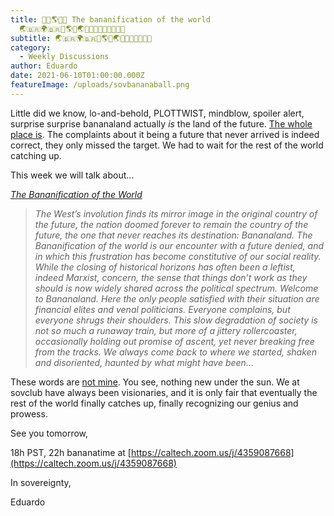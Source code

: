 ```yaml
---
title: 🚩🎉🌎🎊📜 The bananification of the world
  🌏🇧🇷🌍🇧🇷🍌🌎🍌🌏🍌🍌🍌🍌🍌🍌🍌🍌🍌
subtitle: 🌏🇧🇷🌍🇧🇷🍌🌎🍌🌏🍌🍌🍌🍌🍌🍌🍌
category:
  - Weekly Discussions
author: Eduardo
date: 2021-06-10T01:00:00.000Z
featureImage: /uploads/sovbananaball.png
---
```

Little did we know, lo-and-behold, PLOTTWIST, mindblow, spoiler alert, surprise surprise bananaland actually *is* the land of the future. [The whole place is](https://docs.google.com/presentation/d/1jMzChRfMDHmzOsAcbx-xWkCeiiBUT33-ssYqOlmRE0c/edit?usp=sharing). The complaints about it being a future that never arrived is indeed correct, they only missed the target. We had to wait for the rest of the world catching up.



This week we will talk about...

*[The Bananification of the World](https://americanaffairsjournal.org/2021/05/the-brazilianization-of-the-world/)*



> *The West’s involution finds its mirror image in the original coun­try of the future, the nation doomed forever to remain the country of the future, the one that never reaches its destination: Bananaland. The Bananification of the world is our encounter with a future denied, and in which this frustration has become constitutive of our social reality. While the closing of historical horizons has often been a leftist, indeed Marxist, concern, the sense that things don’t work as they should is now widely shared across the political spectrum. Welcome to Bananaland. Here the only people satisfied with their situation are financial elites and venal politicians. Everyone complains, but everyone shrugs their shoulders. This slow degradation of society is not so much a runaway train, but more of a jittery rollercoaster, occasionally holding out promise of ascent, yet never break­ing free from the tracks. We always come back to where we started, shaken and disoriented, haunted by what might have been…*



These words are [not mine](https://americanaffairsjournal.org/author/alex-hochuli/). You see, nothing new under the sun. We at sovclub have always been visionaries, and it is only fair that eventually the rest of the world finally catches up, finally recognizing our genius and prowess.

[](https://americanaffairsjournal.org/2021/05/the-brazilianization-of-the-world/)

See you tomorrow, 



18h PST, 22h bananatime at [https://caltech.zoom.us/j/​4359087668](https://caltech.zoom.us/j/4359087668)



In sovereignty,



Eduardo
